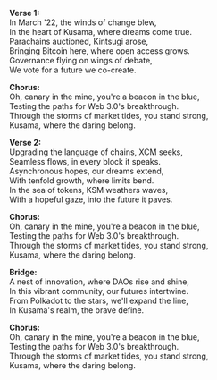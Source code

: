 **Verse 1:**  
In March '22, the winds of change blew,  
In the heart of Kusama, where dreams come true.  
Parachains auctioned, Kintsugi arose,  
Bringing Bitcoin here, where open access grows.  
Governance flying on wings of debate,  
We vote for a future we co-create.

**Chorus:**  
Oh, canary in the mine, you're a beacon in the blue,  
Testing the paths for Web 3.0's breakthrough.  
Through the storms of market tides, you stand strong,  
Kusama, where the daring belong.

**Verse 2:**  
Upgrading the language of chains, XCM seeks,  
Seamless flows, in every block it speaks.  
Asynchronous hopes, our dreams extend,  
With tenfold growth, where limits bend.  
In the sea of tokens, KSM weathers waves,  
With a hopeful gaze, into the future it paves.

**Chorus:**  
Oh, canary in the mine, you're a beacon in the blue,  
Testing the paths for Web 3.0's breakthrough.  
Through the storms of market tides, you stand strong,  
Kusama, where the daring belong.

**Bridge:**  
A nest of innovation, where DAOs rise and shine,  
In this vibrant community, our futures intertwine.  
From Polkadot to the stars, we'll expand the line,  
In Kusama's realm, the brave define.

**Chorus:**  
Oh, canary in the mine, you're a beacon in the blue,  
Testing the paths for Web 3.0's breakthrough.  
Through the storms of market tides, you stand strong,  
Kusama, where the daring belong.